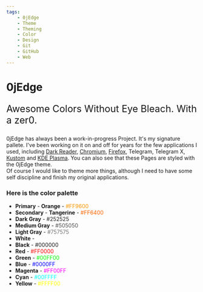 ```yaml
---
tags:
    - 0jEdge
    - Theme
    - Theming
    - Color
    - Design
    - Git
    - GitHub
    - Web
---
```

# 0jEdge

<p style="font-size:25px">Awesome Colors Without Eye Bleach. With a zer0.</p>

0jEdge has always been a work-in-progress Project. It's my signature pallete.
I've been working on it on and off for years for the few applications I used, including [Dark Reader](https://darkreader.org/), [Chromium](https://www.chromium.org/Home/), [Firefox](https://www.mozilla.org/en-US/firefox/browsers/), Telegram, Telegram X, [Kustom](https://help.kustom.rocks/) and [KDE Plasma](https://kde.org/plasma-desktop/). You can also see that these Pages are styled with the 0jEdge theme. <br>
Of course I would like to theme more things, although I need to have some self discipline and finish my original applications.


### Here is the color palette

* __Primary__ - __Orange__ -  <span style="color: #ff9600;">#FF9600</span>
* __Secondary__ - __Tangerine__ - <span style="color: #ff6400;">#FF6400</span>
* __Dark Gray__ - <span style="color: #252525;">#252525</span>
* __Medium Gray__ - <span style="color: #505050;">#505050</span>
* __Light Gray__ - <span style="color: #757575;">#757575</span>
* __White__ - <span style="color: #FFFFFF;">#FFFFFF</span>
* __Black__ - #000000
* __Red__ - <span style="color: #FF0000;">#FF0000</span>
* __Green__ - <span style="color: #00FF00;">#00FF00</span>
* __Blue__ - <span style="color: #0000FF;">#0000FF</span>
* __Magenta__ - <span style="color: #FF00FF;">#FF00FF</span>
* __Cyan__ - <span style="color: #00FFFF;">#00FFFF</span>
* __Yellow__ - <span style="color: #FFFF00;">#FFFF00</span>
